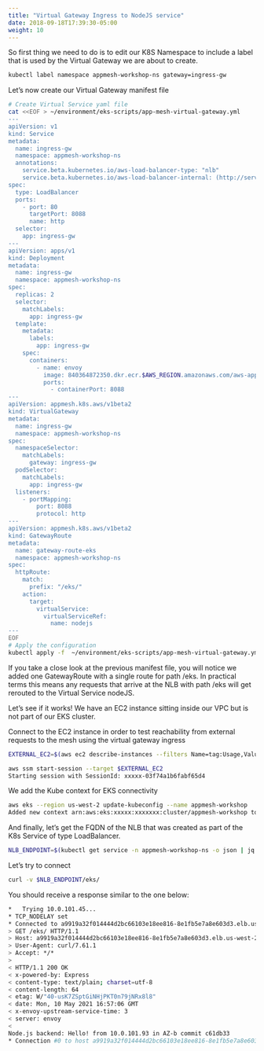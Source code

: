 ```yaml
---
title: "Virtual Gateway Ingress to NodeJS service"
date: 2018-09-18T17:39:30-05:00
weight: 10
---
```


So first thing we need to do is to edit our K8S Namespace to include a label that is used by the Virtual Gateway we are about to create.

```bash
kubectl label namespace appmesh-workshop-ns gateway=ingress-gw
```
Let’s now create our Virtual Gateway manifest file

```bash
# Create Virtual Service yaml file
cat <<EOF > ~/environment/eks-scripts/app-mesh-virtual-gateway.yml
---
apiVersion: v1
kind: Service
metadata:
  name: ingress-gw
  namespace: appmesh-workshop-ns
  annotations:
    service.beta.kubernetes.io/aws-load-balancer-type: "nlb"
    service.beta.kubernetes.io/aws-load-balancer-internal: (http://service.beta.kubernetes.io/aws-load-balancer-internal:) "true"
spec:
  type: LoadBalancer
  ports:
    - port: 80
      targetPort: 8088
      name: http
  selector:
    app: ingress-gw
---
apiVersion: apps/v1
kind: Deployment
metadata:
  name: ingress-gw
  namespace: appmesh-workshop-ns
spec:
  replicas: 2
  selector:
    matchLabels:
      app: ingress-gw
  template:
    metadata:
      labels:
        app: ingress-gw
    spec:
      containers:
        - name: envoy
          image: 840364872350.dkr.ecr.$AWS_REGION.amazonaws.com/aws-appmesh-envoy:v1.16.1.1-prod
          ports:
            - containerPort: 8088
---
apiVersion: appmesh.k8s.aws/v1beta2
kind: VirtualGateway
metadata:
  name: ingress-gw
  namespace: appmesh-workshop-ns
spec:
  namespaceSelector:
    matchLabels:
      gateway: ingress-gw
  podSelector:
    matchLabels:
      app: ingress-gw
  listeners:
    - portMapping:
        port: 8088
        protocol: http
---
apiVersion: appmesh.k8s.aws/v1beta2
kind: GatewayRoute
metadata:
  name: gateway-route-eks
  namespace: appmesh-workshop-ns
spec:
  httpRoute:
    match:
      prefix: "/eks/"
    action:
      target:
        virtualService:
          virtualServiceRef:
            name: nodejs
---
EOF
# Apply the configuration
kubectl apply -f  ~/environment/eks-scripts/app-mesh-virtual-gateway.yml
```
If you take a close look at the previous manifest file, you will notice we added one GatewayRoute with a single route for path /eks. In practical terms this means any requests that arrive at the NLB with path /eks will get rerouted to the Virtual Service nodeJS.

Let’s see if it works! We have an EC2 instance sitting inside our VPC but is not part of our EKS cluster.

Connect to the EC2 instance in order to test reachability from external requests to the mesh using the virtual gateway ingress

```bash
EXTERNAL_EC2=$(aws ec2 describe-instances --filters Name=tag:Usage,Values=ExternalEC2Instance | jq -r '.Reservations[].Instances[].InstanceId')

aws ssm start-session --target $EXTERNAL_EC2
Starting session with SessionId: xxxxx-03f74a1b6fabf65d4
```

We add the Kube context for EKS connectivity 
```bash
aws eks --region us-west-2 update-kubeconfig --name appmesh-workshop
Added new context arn:aws:eks:xxxxx:xxxxxxx:cluster/appmesh-workshop to /home/ssm-user/.kube/config
```

And finally, let’s get the FQDN of the NLB that was created as part of the K8s Service of type LoadBalancer.

```bash
NLB_ENDPOINT=$(kubectl get service -n appmesh-workshop-ns -o json | jq -r ".items[].status.loadBalancer.ingress[].hostname")
```

Let’s try to connect 

```bash
curl -v $NLB_ENDPOINT/eks/
```

You should receive a response similar to the one below:

```bash
*   Trying 10.0.101.45...
* TCP_NODELAY set
* Connected to a9919a32f014444d2bc66103e18ee816-8e1fb5e7a8e603d3.elb.us-west-2.amazonaws.com (10.0.101.45) port 80 (#0)
> GET /eks/ HTTP/1.1
> Host: a9919a32f014444d2bc66103e18ee816-8e1fb5e7a8e603d3.elb.us-west-2.amazonaws.com
> User-Agent: curl/7.61.1
> Accept: */*
> 
< HTTP/1.1 200 OK
< x-powered-by: Express
< content-type: text/plain; charset=utf-8
< content-length: 64
< etag: W/"40-usK7ZSptGiNHjPKT0n79jNRx8l8"
< date: Mon, 10 May 2021 16:57:06 GMT
< x-envoy-upstream-service-time: 3
< server: envoy
< 
Node.js backend: Hello! from 10.0.101.93 in AZ-b commit c61db33
* Connection #0 to host a9919a32f014444d2bc66103e18ee816-8e1fb5e7a8e603d3.elb.us-west-2.amazonaws.com left intact
```

